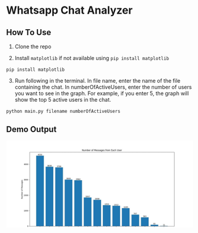 # Whatsapp Chat Analyzer

## How To Use

1. Clone the repo

2. Install `matplotlib` if not available using `pip install matplotlib`

```
pip install matplotlib
```

3. Run following in the terminal. In file name, enter the name of the file containing the chat. In numberOfActiveUsers, enter the number of users you want to see in the graph. For example, if you enter 5, the graph will show the top 5 active users in the chat.

```
python main.py filename numberOfActiveUsers
```

## Demo Output

<img src="https://github.com/Umar-Waseem/whatsapp-chat-analyzer/blob/main/screenshot.jpeg" />
